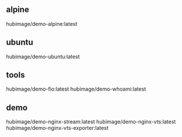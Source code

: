 ## alpine

hubimage/demo-alpine:latest

## ubuntu

hubimage/demo-ubuntu:latest

## tools

hubimage/demo-fio:latest
hubimage/demo-whoami:latest

## demo

hubimage/demo-nginx-stream:latest
hubimage/demo-nginx-vts:latest
hubimage/demo-nginx-vts-exporter:latest
